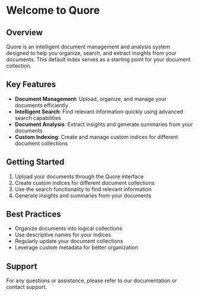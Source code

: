 # Welcome to Quore

## Overview
Quore is an intelligent document management and analysis system designed to help you organize, search, and extract insights from your documents. This default index serves as a starting point for your document collection.

## Key Features
- **Document Management**: Upload, organize, and manage your documents efficiently
- **Intelligent Search**: Find relevant information quickly using advanced search capabilities
- **Document Analysis**: Extract insights and generate summaries from your documents
- **Custom Indexing**: Create and manage custom indices for different document collections

## Getting Started
1. Upload your documents through the Quore interface
2. Create custom indices for different document collections
3. Use the search functionality to find relevant information
4. Generate insights and summaries from your documents

## Best Practices
- Organize documents into logical collections
- Use descriptive names for your indices
- Regularly update your document collections
- Leverage custom metadata for better organization

## Support
For any questions or assistance, please refer to our documentation or contact support.